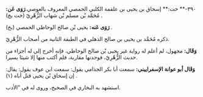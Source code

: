 ٣٩٠-** خت:** إسحاق بن يحيى بن علقمة الكلبي الحمصي المعروف بالعوصي.**رَوَى عَن:** مُحَمَّد بْن مسلم بْن شهاب الزُّهْرِيّ (خت بخ) .

**رَوَى عَنه:** يحيى بْن صالح الوحاظي الحمصي (بخ) .

ذكره مُحَمَّد بن يحيى بن صالح الذهلي في الطبقة الثانية من أصحاب الزُّهْرِيّ.

**وَقَال:** مجهول، لم أعلم له رواية غير يحيى بْن صالح الوحاظي، فإنه أخرج إلي له أجزاء من حديث الزُّهْرِيّ، فوجدتها مقاربة، فلم أكتب منها إلا شيئا يسيرا.

**وَقَال أبو عوانة الإسفراييني:** سمعت أبا بكر الجذامي يقول: سمعت ابن عوف يقول: يقال: إن إسحاق بْن يحيى قتل أباه (١) .

استشهد به البخاري في الصحيح، وروى له في "الأدب.